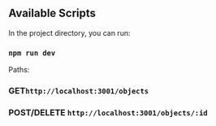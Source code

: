 ## Available Scripts

In the project directory, you can run:

### `npm run dev`

Paths:

### GET`http://localhost:3001/objects`
### POST/DELETE `http://localhost:3001/objects/:id`



